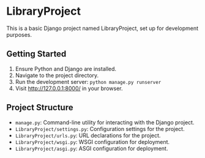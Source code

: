 # LibraryProject

This is a basic Django project named LibraryProject, set up for development purposes.

## Getting Started

1. Ensure Python and Django are installed.
2. Navigate to the project directory.
3. Run the development server: `python manage.py runserver`
4. Visit http://127.0.0.1:8000/ in your browser.

## Project Structure

- `manage.py`: Command-line utility for interacting with the Django project.
- `LibraryProject/settings.py`: Configuration settings for the project.
- `LibraryProject/urls.py`: URL declarations for the project.
- `LibraryProject/wsgi.py`: WSGI configuration for deployment.
- `LibraryProject/asgi.py`: ASGI configuration for deployment.
